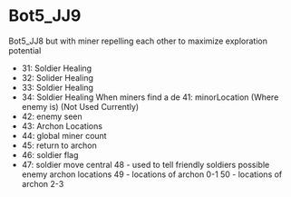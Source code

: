 # Bot5_JJ9

Bot5_JJ8 but with miner repelling each other to maximize exploration potential


- 31: Soldier Healing
- 32: Solider Healing
- 33: Soldier Healing
- 34: Soldier Healing
  When miners find a de 41: minorLocation (Where enemy is)  (Not Used Currently)
- 42: enemy seen
- 43: Archon Locations
- 44: global miner count
- 45: return to archon
- 46: soldier flag
- 47: soldier move central
  48 - used to tell friendly soldiers possible enemy archon locations
  49 - locations of archon 0-1
  50 - locations of archon 2-3